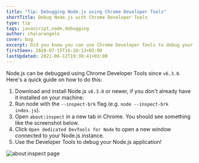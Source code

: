 ```yaml
---
title: "Tip: Debugging Node.js using Chrome Developer Tools"
shortTitle: Debug Node.js with Chrome Developer Tools
type: tip
tags: javascript,node,debugging
author: chalarangelo
cover: bug
excerpt: Did you know you can use Chrome Developer Tools to debug your Node.js code? Find out how in this short guide.
firstSeen: 2020-07-15T16:10:13+03:00
lastUpdated: 2021-06-12T19:30:41+03:00
---
```


Node.js can be debugged using Chrome Developer Tools since `v6.3.0`. Here's a quick guide on how to do this:

1. Download and install Node.js `v6.3.0` or newer, if you don't already have it installed on your machine.
2. Run node with the `--inspect-brk` flag (e.g. `node --inspect-brk index.js`).
3. Open `about:inspect` in a new tab in Chrome. You should see something like the screenshot below.
4. Click `Open dedicated DevTools for Node` to open a new window connected to your Node.js instance.
5. Use the Developer Tools to debug your Node.js application!

![about:inspect page](./illustrations/chrome-debug-node.png)
